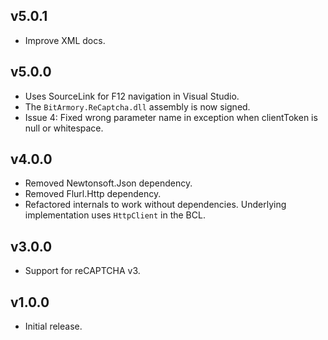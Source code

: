 ## v5.0.1
* Improve XML docs.

## v5.0.0
* Uses SourceLink for F12 navigation in Visual Studio.
* The `BitArmory.ReCaptcha.dll` assembly is now signed.
* Issue 4: Fixed wrong parameter name in exception when clientToken is null or whitespace.

## v4.0.0
* Removed Newtonsoft.Json dependency.
* Removed Flurl.Http dependency.
* Refactored internals to work without dependencies. Underlying implementation uses `HttpClient` in the BCL. 

## v3.0.0
* Support for reCAPTCHA v3. 

## v1.0.0
* Initial release.